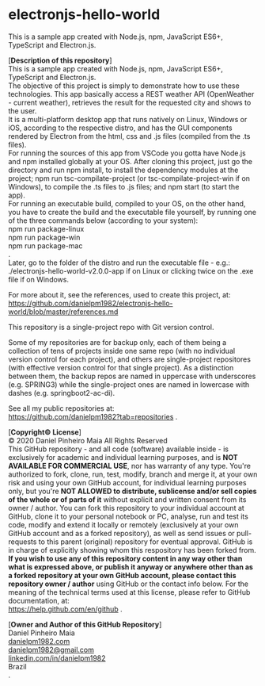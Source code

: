 # electronjs-hello-world
This is a sample app created with Node.js, npm, JavaScript ES6+, TypeScript and Electron.js.

[**Description of this repository**]<br>
This is a sample app created with Node.js, npm, JavaScript ES6+, TypeScript and Electron.js.<br>
The objective of this project is simply to demonstrate how to use these technologies. This app basically access a REST weather API (OpenWeather - current weather), retrieves the result for the requested city and shows to the user.<br>
It is a multi-platform desktop app that runs natively on Linux, Windows or iOS, according to the respective distro, and has the GUI components rendered by Electron from the html, css and .js files (compiled from the .ts files).<br>
For running the sources of this app from VSCode you gotta have Node.js and npm installed globally at your OS. After cloning this project, just go the directory and run npm install, to install the dependency modules at the project; npm run tsc-compilate-project (or tsc-compilate-project-win if on Windows), to compile the .ts files to .js files; and npm start (to start the app).<br>
For running an executable build, compiled to your OS, on the other hand, you have to create the build and the executable file yourself, by running one of the three commands below (according to your system):<br>
npm run package-linux<br>
npm run package-win<br>
npm run package-mac<br>
.<br>
Later, go to the folder of the distro and run the executable file - e.g.: ./electronjs-hello-world-v2.0.0-app if on Linux or clicking twice on the .exe file if on Windows.

For more about it, see the references, used to create this project, at:<br>
https://github.com/danielpm1982/electronjs-hello-world/blob/master/references.md

This repository is a single-project repo with Git version control.

Some of my repositories are for backup only, each of them being a collection of tens of projects inside one same repo (with no individual version control for each project), and others are single-project repositores (with effective version control for that single project). As a distinction between them, the backup repos are named in uppercase with underscores (e.g. SPRING3) while the single-project ones are named in lowercase with dashes (e.g. springboot2-ac-di).

See all my public repositories at:<br>
https://github.com/danielpm1982?tab=repositories .

[**Copyright© License**]<br>
© 2020 Daniel Pinheiro Maia All Rights Reserved<br>
This GitHub repository - and all code (software) available inside - is exclusively for academic and individual learning purposes, and is **NOT AVAILABLE FOR COMMERCIAL USE**, nor has warranty of any type. You're authorized to fork, clone, run, test, modify, branch and merge it, at your own risk and using your own GitHub account, for individual learning purposes only, but you're **NOT ALLOWED to distribute, sublicense and/or sell copies of the whole or of parts of it** without explicit and written consent from its owner / author. You can fork this repository to your individual account at GitHub, clone it to your personal notebook or PC, analyse, run and test its code, modify and extend it locally or remotely (exclusively at your own GitHub account and as a forked repository), as well as send issues or pull-requests to this parent (original) repository for eventual approval. GitHub is in charge of explicitly showing whom this respository has been forked from. **If you wish to use any of this repository content in any way other than what is expressed above, or publish it anyway or anywhere other than as a forked repository at your own GitHub account, please contact this repository owner / author** using GitHub or the contact info below. For the meaning of the technical terms used at this license, please refer to GitHub documentation, at: <br> https://help.github.com/en/github .

[**Owner and Author of this GitHub Repository**]<br>
Daniel Pinheiro Maia<br>
[danielpm1982.com](http://www.danielpm1982.com)<br>
danielpm1982@gmail.com<br>
[linkedin.com/in/danielpm1982](https://www.linkedin.com/in/danielpm1982)<br>
Brazil<br>
.
